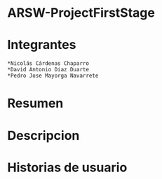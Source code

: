 # ARSW-ProjectFirstStage

# Integrantes
  ```
  *Nicolás Cárdenas Chaparro
  *David Antonio Diaz Duarte
  *Pedro Jose Mayorga Navarrete
  ```
# Resumen

# Descripcion

# Historias de usuario

